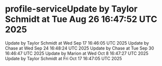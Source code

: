 # profile-serviceUpdate by Taylor Schmidt at Tue Aug 26 16:47:52 UTC 2025
Update by Taylor Schmidt at Wed Sep 17 16:46:05 UTC 2025
Update by Chase at Wed Sep 24 16:48:24 UTC 2025
Update by Chase at Tue Sep 30 16:46:47 UTC 2025
Update by Marion at Wed Oct  8 16:47:27 UTC 2025
Update by Taylor Schmidt at Fri Oct 17 16:47:05 UTC 2025
